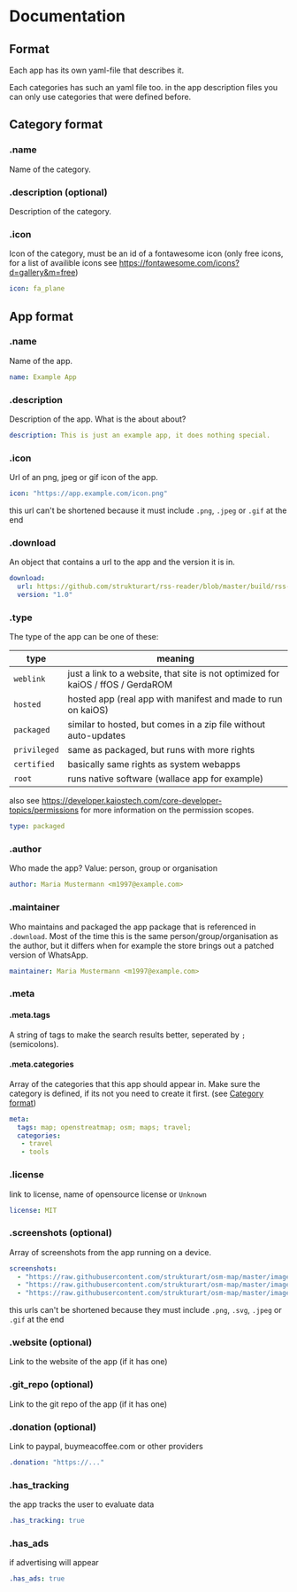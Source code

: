 # Documentation

## Format

Each app has its own yaml-file that describes it.

Each categories has such an yaml file too.
in the app description files you can only use categories that were defined before.

## Category format

### .name

Name of the category.

### .description (optional)

Description of the category.

### .icon
Icon of the category, must be an id of a fontawesome icon (only free icons, for a list of availible icons see https://fontawesome.com/icons?d=gallery&m=free)

```yaml
icon: fa_plane
```

## App format

### .name

Name of the app. 

```yaml
name: Example App
```

### .description

Description of the app. What is the about about?
```yaml
description: This is just an example app, it does nothing special.
```

### .icon

Url of an png, jpeg or gif icon of the app.
```yaml
icon: "https://app.example.com/icon.png"
```
this url can't be shortened because it must include `.png`, `.jpeg` or `.gif` at the end

### .download
An object that contains a url to the app and the version it is in.
```yaml
download:
  url: https://github.com/strukturart/rss-reader/blob/master/build/rss-reader.zip
  version: "1.0"
```

### .type 

The type of the app can be one of these:

type        | meaning
------------|--------------------------
`weblink`   | just a link to a website, that site is not optimized for kaiOS / ffOS / GerdaROM
`hosted`    | hosted app (real app with manifest and made to run on kaiOS)
`packaged`  | similar to hosted, but comes in a zip file without auto-updates
`privileged`| same as packaged, but runs with more rights
`certified` | basically same rights as system webapps
`root`      | runs native software (wallace app for example)

also see https://developer.kaiostech.com/core-developer-topics/permissions for more information on the permission scopes.

```yaml
type: packaged
```

### .author
Who made the app?
Value: person, group or organisation
```yaml
author: Maria Mustermann <m1997@example.com>
```

### .maintainer
Who maintains and packaged the app package that is referenced in `.download`.
Most of the time this is the same person/group/organisation as the author, 
but it differs when for example the store brings out a patched version of WhatsApp. 
```yaml
maintainer: Maria Mustermann <m1997@example.com>
```

### .meta

#### .meta.tags
A string of tags to make the search results better, seperated by `; ` (semicolons).
#### .meta.categories
Array of the categories that this app should appear in. Make sure the category is defined, if its not you need to create it first. (see [Category format](#Category-format))

```yaml
meta:
  tags: map; openstreatmap; osm; maps; travel;
  categories: 
   - travel
   - tools
```

### .license

link to license, name of opensource license or `Unknown`
```yaml
license: MIT
```

### .screenshots (optional)
Array of screenshots from the app running on a device.
```yaml
screenshots:
  - "https://raw.githubusercontent.com/strukturart/osm-map/master/images/image-2.png"
  - "https://raw.githubusercontent.com/strukturart/osm-map/master/images/image-3.png"
  - "https://raw.githubusercontent.com/strukturart/osm-map/master/images/image-4.png"
```
this urls can't be shortened because they must include `.png`, `.svg`, `.jpeg` or `.gif` at the end

### .website (optional)
Link to the website of the app (if it has one)

### .git_repo (optional)
Link to the git repo of the app (if it has one)

### .donation (optional)
Link to paypal, buymeacoffee.com or other providers
```yaml
.donation: "https://..."
```

### .has_tracking
the app tracks the user to evaluate data
```yaml
.has_tracking: true
```

### .has_ads
if advertising will appear
```yaml
.has_ads: true
```


